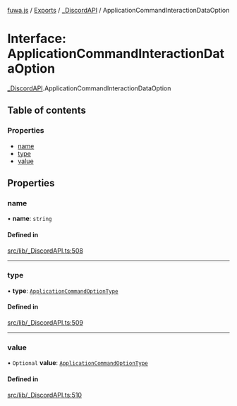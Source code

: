 [fuwa.js](../README.md) / [Exports](../modules.md) / [_DiscordAPI](../modules/_DiscordAPI.md) / ApplicationCommandInteractionDataOption

# Interface: ApplicationCommandInteractionDataOption

[_DiscordAPI](../modules/_DiscordAPI.md).ApplicationCommandInteractionDataOption

## Table of contents

### Properties

- [name](_DiscordAPI.ApplicationCommandInteractionDataOption.md#name)
- [type](_DiscordAPI.ApplicationCommandInteractionDataOption.md#type)
- [value](_DiscordAPI.ApplicationCommandInteractionDataOption.md#value)

## Properties

### name

• **name**: `string`

#### Defined in

[src/lib/_DiscordAPI.ts:508](https://github.com/Fuwajs/Fuwa.js/blob/60995b2/src/lib/_DiscordAPI.ts#L508)

___

### type

• **type**: [`ApplicationCommandOptionType`](../enums/_DiscordAPI.ApplicationCommandOptionType.md)

#### Defined in

[src/lib/_DiscordAPI.ts:509](https://github.com/Fuwajs/Fuwa.js/blob/60995b2/src/lib/_DiscordAPI.ts#L509)

___

### value

• `Optional` **value**: [`ApplicationCommandOptionType`](../enums/_DiscordAPI.ApplicationCommandOptionType.md)

#### Defined in

[src/lib/_DiscordAPI.ts:510](https://github.com/Fuwajs/Fuwa.js/blob/60995b2/src/lib/_DiscordAPI.ts#L510)
